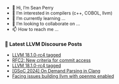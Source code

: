 - 👋 Hi, I’m Sean Perry
- 👀 I’m interested in compilers (c++, COBOL, llvm)
- 🌱 I’m currently learning ...
- 💞️ I’m looking to collaborate on ...
- 📫 How to reach me ...

<!---
s66perry/s66perry is a ✨ special ✨ repository because its `README.md` (this file) appears on your GitHub profile.
You can click the Preview link to take a look at your changes.
--->
### 📕 Latest LLVM Discourse Posts

<!-- DISCOURSE-LLVM:START -->
- [LLVM 18.1.0-rc4 tagged](https://discourse.llvm.org/t/llvm-18-1-0-rc4-tagged/77260#post_3)
- [RFC2: New criteria for commit access](https://discourse.llvm.org/t/rfc2-new-criteria-for-commit-access/77110#post_9)
- [LLVM 18.1.0-rc4 tagged](https://discourse.llvm.org/t/llvm-18-1-0-rc4-tagged/77260#post_2)
- [[GSoC 2024] On Demand Parsing in Clang](https://discourse.llvm.org/t/gsoc-2024-on-demand-parsing-in-clang/76912#post_12)
- [Facing issues building llvm with openmp enabled](https://discourse.llvm.org/t/facing-issues-building-llvm-with-openmp-enabled/77269#post_1)
<!-- DISCOURSE-LLVM:END -->
